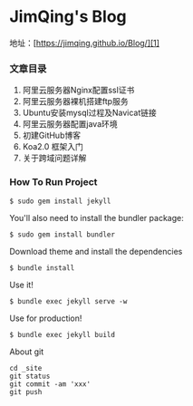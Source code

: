 # JimQing's Blog

地址：[https://jimqing.github.io/Blog/][1]

### 文章目录
1.  阿里云服务器Nginx配置ssl证书
2.  阿里云服务器裸机搭建ftp服务
3.  Ubuntu安装mysql过程及Navicat链接
4.  阿里云服务器配置java环境
5.  初建GitHub博客
6.  Koa2.0 框架入门
7.  关于跨域问题详解


### How To Run Project
```
$ sudo gem install jekyll
```

You'll also need to install the bundler package:

```
$ sudo gem install bundler
```

Download theme and install the dependencies

```
$ bundle install
```

Use it!

```
$ bundle exec jekyll serve -w
```

Use for production!

```
$ bundle exec jekyll build
```

About git
```
cd _site
git status
git commit -am 'xxx'
git push
``` 

[1]: https://jimqing.github.io/Blog/